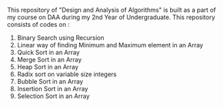 This repository of "Design and Analysis of Algorithms" is built as a part of my course on DAA during my 2nd Year of Undergraduate.
This repository consists of codes on :<br>

1. Binary Search using Recursion<br>
2. Linear way of finding Minimum and Maximum element in an Array<br>
3. Quick Sort in an Array<br>
4. Merge Sort in an Array<br>
5. Heap Sort in an Array<br>
6. Radix sort on variable size integers<br>
7. Bubble Sort in an Array<br>
8. Insertion Sort in an Array<br>
9. Selection Sort in an Array
